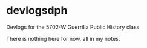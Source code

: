 # devlogsdph
Devlogs for the 5702-W Guerrilla Public History class.

There is nothing here for now, all in my notes.
